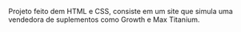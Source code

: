 Projeto feito dem HTML e CSS, consiste em um site que simula uma vendedora de suplementos como Growth e Max Titanium.
